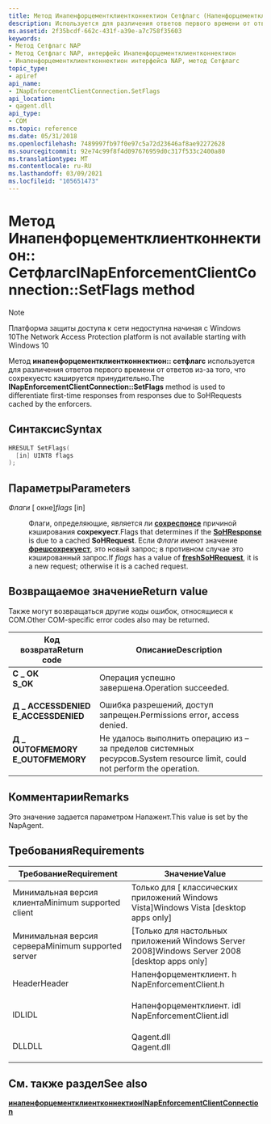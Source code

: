 ```yaml
---
title: Метод Инапенфорцементклиентконнектион Сетфлагс (Напенфорцементклиент. h)
description: Используется для различения ответов первого времени от ответов из-за кэширования Сохрекуестс с помощью триггеров. | Метод Инапенфорцементклиентконнектион Сетфлагс (Напенфорцементклиент. h)
ms.assetid: 2f35bcdf-662c-431f-a39e-a7c758f35603
keywords:
- Метод Сетфлагс NAP
- Метод Сетфлагс NAP, интерфейс Инапенфорцементклиентконнектион
- Инапенфорцементклиентконнектион интерфейса NAP, метод Сетфлагс
topic_type:
- apiref
api_name:
- INapEnforcementClientConnection.SetFlags
api_location:
- qagent.dll
api_type:
- COM
ms.topic: reference
ms.date: 05/31/2018
ms.openlocfilehash: 7489997fb97f0e97c5a72d23646af8ae92272628
ms.sourcegitcommit: 92e74c99f8f4d097676959d0c317f533c2400a80
ms.translationtype: MT
ms.contentlocale: ru-RU
ms.lasthandoff: 03/09/2021
ms.locfileid: "105651473"
---
```

# <a name="inapenforcementclientconnectionsetflags-method"></a><span data-ttu-id="acc76-107">Метод Инапенфорцементклиентконнектион:: Сетфлагс</span><span class="sxs-lookup"><span data-stu-id="acc76-107">INapEnforcementClientConnection::SetFlags method</span></span>

> [!Note]  
> <span data-ttu-id="acc76-108">Платформа защиты доступа к сети недоступна начиная с Windows 10</span><span class="sxs-lookup"><span data-stu-id="acc76-108">The Network Access Protection platform is not available starting with Windows 10</span></span>

 

<span data-ttu-id="acc76-109">Метод **инапенфорцементклиентконнектион:: сетфлагс** используется для различения ответов первого времени от ответов из-за того, что сохрекуестс кэшируется принудительно.</span><span class="sxs-lookup"><span data-stu-id="acc76-109">The **INapEnforcementClientConnection::SetFlags** method is used to differentiate first-time responses from responses due to SoHRequests cached by the enforcers.</span></span>

## <a name="syntax"></a><span data-ttu-id="acc76-110">Синтаксис</span><span class="sxs-lookup"><span data-stu-id="acc76-110">Syntax</span></span>


```C++
HRESULT SetFlags(
  [in] UINT8 flags
);
```



## <a name="parameters"></a><span data-ttu-id="acc76-111">Параметры</span><span class="sxs-lookup"><span data-stu-id="acc76-111">Parameters</span></span>

<dl> <dt>

<span data-ttu-id="acc76-112">*Флаги* \[ окне\]</span><span class="sxs-lookup"><span data-stu-id="acc76-112">*flags* \[in\]</span></span>
</dt> <dd>

<span data-ttu-id="acc76-113">Флаги, определяющие, является ли [**сохреспонсе**](/windows/win32/api/naptypes/ns-naptypes-soh) причиной кэширования **сохрекуест**.</span><span class="sxs-lookup"><span data-stu-id="acc76-113">Flags that determines if the [**SoHResponse**](/windows/win32/api/naptypes/ns-naptypes-soh) is due to a cached **SoHRequest**.</span></span> <span data-ttu-id="acc76-114">Если *Флаги* имеют значение [**фрешсохрекуест**](nap-type-constants.md), это новый запрос; в противном случае это кэшированный запрос.</span><span class="sxs-lookup"><span data-stu-id="acc76-114">If *flags* has a value of [**freshSoHRequest**](nap-type-constants.md), it is a new request; otherwise it is a cached request.</span></span>

</dd> </dl>

## <a name="return-value"></a><span data-ttu-id="acc76-115">Возвращаемое значение</span><span class="sxs-lookup"><span data-stu-id="acc76-115">Return value</span></span>

<span data-ttu-id="acc76-116">Также могут возвращаться другие коды ошибок, относящиеся к COM.</span><span class="sxs-lookup"><span data-stu-id="acc76-116">Other COM-specific error codes also may be returned.</span></span>



| <span data-ttu-id="acc76-117">Код возврата</span><span class="sxs-lookup"><span data-stu-id="acc76-117">Return code</span></span>                                                                                     | <span data-ttu-id="acc76-118">Описание</span><span class="sxs-lookup"><span data-stu-id="acc76-118">Description</span></span>                                                        |
|-------------------------------------------------------------------------------------------------|--------------------------------------------------------------------|
| <dl> <span data-ttu-id="acc76-119"><dt>**С \_ ОК**</dt></span><span class="sxs-lookup"><span data-stu-id="acc76-119"><dt>**S\_OK** </dt></span></span> </dl>           | <span data-ttu-id="acc76-120">Операция успешно завершена.</span><span class="sxs-lookup"><span data-stu-id="acc76-120">Operation succeeded.</span></span><br/>                                    |
| <dl> <span data-ttu-id="acc76-121"><dt>**Д \_ ACCESSDENIED**</dt></span><span class="sxs-lookup"><span data-stu-id="acc76-121"><dt>**E\_ACCESSDENIED** </dt></span></span> </dl> | <span data-ttu-id="acc76-122">Ошибка разрешений, доступ запрещен.</span><span class="sxs-lookup"><span data-stu-id="acc76-122">Permissions error, access denied.</span></span><br/>                       |
| <dl> <span data-ttu-id="acc76-123"><dt>**Д \_ OUTOFMEMORY**</dt></span><span class="sxs-lookup"><span data-stu-id="acc76-123"><dt>**E\_OUTOFMEMORY** </dt></span></span> </dl>  | <span data-ttu-id="acc76-124">Не удалось выполнить операцию из – за пределов системных ресурсов.</span><span class="sxs-lookup"><span data-stu-id="acc76-124">System resource limit, could not perform the operation.</span></span><br/> |



 

## <a name="remarks"></a><span data-ttu-id="acc76-125">Комментарии</span><span class="sxs-lookup"><span data-stu-id="acc76-125">Remarks</span></span>

<span data-ttu-id="acc76-126">Это значение задается параметром Напажент.</span><span class="sxs-lookup"><span data-stu-id="acc76-126">This value is set by the NapAgent.</span></span>

## <a name="requirements"></a><span data-ttu-id="acc76-127">Требования</span><span class="sxs-lookup"><span data-stu-id="acc76-127">Requirements</span></span>



| <span data-ttu-id="acc76-128">Требование</span><span class="sxs-lookup"><span data-stu-id="acc76-128">Requirement</span></span> | <span data-ttu-id="acc76-129">Значение</span><span class="sxs-lookup"><span data-stu-id="acc76-129">Value</span></span> |
|-------------------------------------|-----------------------------------------------------------------------------------------------------|
| <span data-ttu-id="acc76-130">Минимальная версия клиента</span><span class="sxs-lookup"><span data-stu-id="acc76-130">Minimum supported client</span></span><br/> | <span data-ttu-id="acc76-131">Только для \[ классических приложений Windows Vista\]</span><span class="sxs-lookup"><span data-stu-id="acc76-131">Windows Vista \[desktop apps only\]</span></span><br/>                                                      |
| <span data-ttu-id="acc76-132">Минимальная версия сервера</span><span class="sxs-lookup"><span data-stu-id="acc76-132">Minimum supported server</span></span><br/> | <span data-ttu-id="acc76-133">\[Только для настольных приложений Windows Server 2008\]</span><span class="sxs-lookup"><span data-stu-id="acc76-133">Windows Server 2008 \[desktop apps only\]</span></span><br/>                                                |
| <span data-ttu-id="acc76-134">Header</span><span class="sxs-lookup"><span data-stu-id="acc76-134">Header</span></span><br/>                   | <dl> <span data-ttu-id="acc76-135"><dt>Напенфорцементклиент. h</dt></span><span class="sxs-lookup"><span data-stu-id="acc76-135"><dt>NapEnforcementClient.h</dt></span></span> </dl>   |
| <span data-ttu-id="acc76-136">IDL</span><span class="sxs-lookup"><span data-stu-id="acc76-136">IDL</span></span><br/>                      | <dl> <span data-ttu-id="acc76-137"><dt>Напенфорцементклиент. idl</dt></span><span class="sxs-lookup"><span data-stu-id="acc76-137"><dt>NapEnforcementClient.idl</dt></span></span> </dl> |
| <span data-ttu-id="acc76-138">DLL</span><span class="sxs-lookup"><span data-stu-id="acc76-138">DLL</span></span><br/>                      | <dl> <span data-ttu-id="acc76-139"><dt>Qagent.dll</dt></span><span class="sxs-lookup"><span data-stu-id="acc76-139"><dt>Qagent.dll</dt></span></span> </dl>               |



## <a name="see-also"></a><span data-ttu-id="acc76-140">См. также раздел</span><span class="sxs-lookup"><span data-stu-id="acc76-140">See also</span></span>

<dl> <dt>

[<span data-ttu-id="acc76-141">**инапенфорцементклиентконнектион**</span><span class="sxs-lookup"><span data-stu-id="acc76-141">**INapEnforcementClientConnection**</span></span>](inapenforcementclientconnection.md)
</dt> </dl>

 

 





